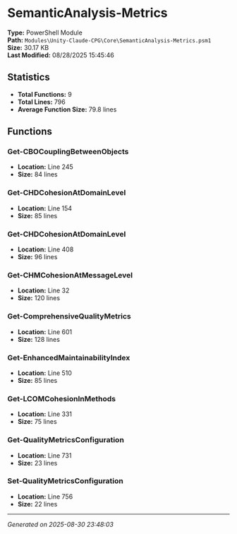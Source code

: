 # SemanticAnalysis-Metrics

**Type:** PowerShell Module  
**Path:** `Modules\Unity-Claude-CPG\Core\SemanticAnalysis-Metrics.psm1`  
**Size:** 30.17 KB  
**Last Modified:** 08/28/2025 15:45:46  

## Statistics

- **Total Functions:** 9
- **Total Lines:** 796
- **Average Function Size:** 79.8 lines

## Functions


### Get-CBOCouplingBetweenObjects

- **Location:** Line 245
- **Size:** 84 lines

 
### Get-CHDCohesionAtDomainLevel

- **Location:** Line 154
- **Size:** 85 lines

 
### Get-CHDCohesionAtDomainLevel

- **Location:** Line 408
- **Size:** 96 lines

 
### Get-CHMCohesionAtMessageLevel

- **Location:** Line 32
- **Size:** 120 lines

 
### Get-ComprehensiveQualityMetrics

- **Location:** Line 601
- **Size:** 128 lines

 
### Get-EnhancedMaintainabilityIndex

- **Location:** Line 510
- **Size:** 85 lines

 
### Get-LCOMCohesionInMethods

- **Location:** Line 331
- **Size:** 75 lines

 
### Get-QualityMetricsConfiguration

- **Location:** Line 731
- **Size:** 23 lines

 
### Set-QualityMetricsConfiguration

- **Location:** Line 756
- **Size:** 22 lines



---
*Generated on 2025-08-30 23:48:03*
